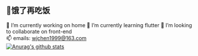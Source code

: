 ##    💯饿了再吃饭
🔭 I’m currently working on home 
🌱 I’m currently learning flutter 
👯 I’m looking to collaborate on front-end  
📫 emails: wjchen1999@163.com  
[![Anurag's github stats](https://github-readme-stats.vercel.app/api?username=Vincentwild123 )](https://github.com/anuraghazra/github-readme-stats)

